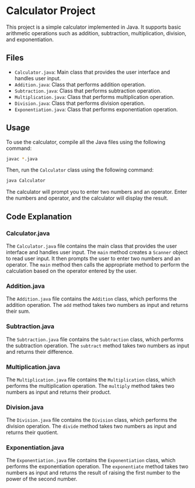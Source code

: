 # Calculator Project

This project is a simple calculator implemented in Java. It supports basic arithmetic operations such as addition, subtraction, multiplication, division, and exponentiation.

## Files

- `Calculator.java`: Main class that provides the user interface and handles user input.
- `Addition.java`: Class that performs addition operation.
- `Subtraction.java`: Class that performs subtraction operation.
- `Multiplication.java`: Class that performs multiplication operation.
- `Division.java`: Class that performs division operation.
- `Exponentiation.java`: Class that performs exponentiation operation.

## Usage

To use the calculator, compile all the Java files using the following command:

```bash
javac *.java
```

Then, run the `Calculator` class using the following command:

```bash
java Calculator
```

The calculator will prompt you to enter two numbers and an operator. Enter the numbers and operator, and the calculator will display the result.

## Code Explanation

### Calculator.java

The `Calculator.java` file contains the main class that provides the user interface and handles user input. The `main` method creates a `Scanner` object to read user input. It then prompts the user to enter two numbers and an operator. The `main` method then calls the appropriate method to perform the calculation based on the operator entered by the user.

### Addition.java

The `Addition.java` file contains the `Addition` class, which performs the addition operation. The `add` method takes two numbers as input and returns their sum.

### Subtraction.java

The `Subtraction.java` file contains the `Subtraction` class, which performs the subtraction operation. The `subtract` method takes two numbers as input and returns their difference.

### Multiplication.java

The `Multiplication.java` file contains the `Multiplication` class, which performs the multiplication operation. The `multiply` method takes two numbers as input and returns their product.

### Division.java

The `Division.java` file contains the `Division` class, which performs the division operation. The `divide` method takes two numbers as input and returns their quotient.

### Exponentiation.java

The `Exponentiation.java` file contains the `Exponentiation` class, which performs the exponentiation operation. The `exponentiate` method takes two numbers as input and returns the result of raising the first number to the power of the second number.
